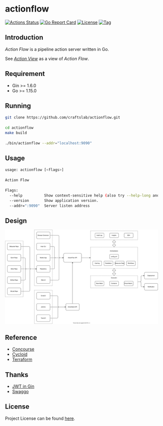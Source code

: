 # actionflow

[![Actions Status](https://github.com/craftslab/actionflow/workflows/CI/badge.svg?branch=master&event=push)](https://github.com/craftslab/actionflow/actions?query=workflow%3ACI)
[![Go Report Card](https://goreportcard.com/badge/github.com/craftslab/actionflow)](https://goreportcard.com/report/github.com/craftslab/actionflow)
[![License](https://img.shields.io/github/license/craftslab/actionflow.svg?color=brightgreen)](https://github.com/craftslab/actionflow/blob/master/LICENSE)
[![Tag](https://img.shields.io/github/tag/craftslab/actionflow.svg?color=brightgreen)](https://github.com/craftslab/actionflow/tags)



## Introduction

*Action Flow* is a pipeline action server written in Go.

See *[Action View](https://github.com/craftslab/actionview/)* as a view of *Action Flow*.



## Requirement

- Gin >= 1.6.0
- Go >= 1.15.0



## Running

```bash
git clone https://github.com/craftslab/actionflow.git

cd actionflow
make build

./bin/actionflow --addr="localhost:9090"
```



## Usage

```bash
usage: actionflow [<flags>]

Action Flow

Flags:
  --help          Show context-sensitive help (also try --help-long and --help-man).
  --version       Show application version.
  --addr=":9090"  Server listen address
```



## Design

![design](design.svg)



## Reference

- [Concourse](https://concourse-ci.org)
- [Cycloid](https://cycloid.io)
- [Terraform](https://www.terraform.io)



## Thanks

- [JWT in Gin](https://juejin.im/post/6844903905424310279)
- [Swaggo](https://github.com/swaggo/swag/tree/master/example)



## License

Project License can be found [here](LICENSE).
